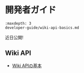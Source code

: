 # 開発者ガイド

```{toctree}
:maxdepth: 3
developer-guide/wiki-api-basics.md
```

近日公開!

## Wiki API

* [Wiki APIの基本](./developer-guide/wiki-api-basics.md)
